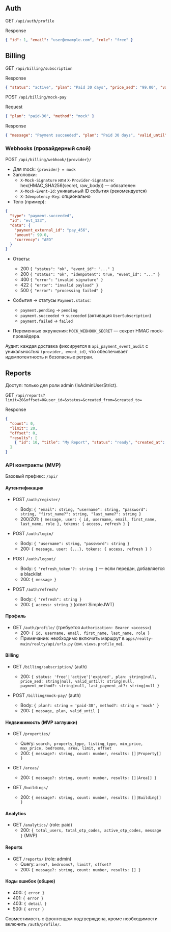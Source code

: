 ## Auth

GET `/api/auth/profile`

Response

```json
{ "id": 1, "email": "user@example.com", "role": "free" }
```

## Billing

GET `/api/billing/subscription`

Response

```json
{ "status": "active", "plan": "Paid 30 days", "price_aed": "99.00", "valid_until": "2025-12-31T00:00:00Z", "payment_method": "mock", "last_payment_at": "2025-08-23T10:00:00Z" }
```

POST `/api/billing/mock-pay`

Request

```json
{ "plan": "paid-30", "method": "mock" }
```

Response

```json
{ "message": "Payment succeeded", "plan": "Paid 30 days", "valid_until": "2025-12-31T00:00:00Z" }
```

### Webhooks (провайдерный слой)

POST `/api/billing/webhook/{provider}/`

- Для mock: `{provider} = mock`
- Заголовки:
  - `X-Mock-Signature` или `X-Provider-Signature`: hex(HMAC_SHA256(secret, raw_body)) — обязателен
  - `X-Mock-Event-Id`: уникальный ID события (рекомендуется)
  - `X-Idempotency-Key`: опционально
- Тело (пример):

```json
{
  "type": "payment.succeeded",
  "id": "evt_123",
  "data": {
    "payment_external_id": "pay_456",
    "amount": 99.0,
    "currency": "AED"
  }
}
```

- Ответы:
  - 200 `{ "status": "ok", "event_id": "..." }`
  - 200 `{ "status": "ok", "idempotent": true, "event_id": "..." }`
  - 400 `{ "error": "invalid signature" }`
  - 422 `{ "error": "invalid payload" }`
  - 500 `{ "error": "processing failed" }`

- События → статусы `Payment.status`:
  - `payment.pending` → `pending`
  - `payment.succeeded` → `succeeded` (активация `UserSubscription`)
  - `payment.failed` → `failed`

- Переменные окружения: `MOCK_WEBHOOK_SECRET` — секрет HMAC mock-провайдера.

Аудит: каждая доставка фиксируется в `api_payment_event_audit` c уникальностью `(provider, event_id)`,
что обеспечивает идемпотентность и безопасные ретраи.

## Reports

Доступ: только для роли admin (IsAdminUserStrict).

GET `/api/reports?limit=20&offset=0&user_id=&status=&created_from=&created_to=`

Response

```json
{
  "count": 0,
  "limit": 20,
  "offset": 0,
  "results": [
    { "id": 10, "title": "My Report", "status": "ready", "created_at": "2025-08-23T10:00:00Z", "updated_at": "2025-08-23T10:05:00Z" }
  ]
}
```
### API контракты (MVP)

Базовый префикс: `/api/`

#### Аутентификация
- POST `/auth/register/`
  - Body: `{ "email": string, "username": string, "password": string, "first_name?": string, "last_name?": string }`
  - 200/201: `{ message, user: { id, username, email, first_name, last_name, role }, tokens: { access, refresh } }`

- POST `/auth/login/`
  - Body: `{ "username": string, "password": string }`
  - 200: `{ message, user: {...}, tokens: { access, refresh } }`

- POST `/auth/logout/`
  - Body: `{ "refresh_token"?: string }` — если передан, добавляется в blacklist
  - 200: `{ message }`

- POST `/auth/refresh/`
  - Body: `{ "refresh": string }`
  - 200: `{ access: string }` (ответ SimpleJWT)

#### Профиль
- GET `/auth/profile/` (требуется `Authorization: Bearer <access>`)
  - 200: `{ id, username, email, first_name, last_name, role }`
  - Примечание: необходимо включить маршрут в `apps/realty-main/realty/api/urls.py` (см. `views.profile_me`).

#### Billing
- GET `/billing/subscription/` (auth)
  - 200: `{ status: 'free'|'active'|'expired', plan: string|null, price_aed: string|null, valid_until?: string|null, payment_method?: string|null, last_payment_at?: string|null }`

- POST `/billing/mock-pay/` (auth)
  - Body: `{ plan?: string = 'paid-30', method?: string = 'mock' }`
  - 200: `{ message, plan, valid_until }`

#### Недвижимость (MVP заглушки)
- GET `/properties/`
  - Query: `search, property_type, listing_type, min_price, max_price, bedrooms, area, limit, offset`
  - 200: `{ message?: string, count: number, results: []|Property[] }`

- GET `/areas/`
  - 200: `{ message?: string, count: number, results: []|Area[] }`

- GET `/buildings/`
  - 200: `{ message?: string, count: number, results: []|Building[] }`

#### Analytics
- GET `/analytics/` (role: paid)
  - 200: `{ total_users, total_otp_codes, active_otp_codes, message }` (MVP)

#### Reports
- GET `/reports/` (role: admin)
  - Query: `area?, bedrooms?, limit?, offset?`
  - 200: `{ message?: string, count: number, results: [] }`

#### Коды ошибок (общие)
- 400: `{ error }`
- 401: `{ error }`
- 403: `{ detail }`
- 500: `{ error }`

Совместимость с фронтендом подтверждена, кроме необходимости включить `/auth/profile/`.
